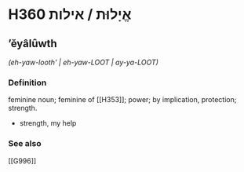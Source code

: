 # H360 אֱיָלוּת / אילות

## ʼĕyâlûwth

_(eh-yaw-looth' | eh-yaw-LOOT | ay-ya-LOOT)_

### Definition

feminine noun; feminine of [[H353]]; power; by implication, protection; strength.

- strength, my help
### See also

[[G996]]


